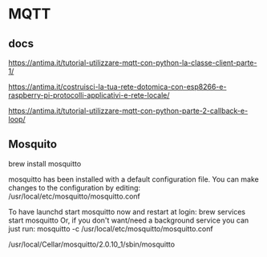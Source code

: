 # MQTT

## docs
https://antima.it/tutorial-utilizzare-mqtt-con-python-la-classe-client-parte-1/

https://antima.it/costruisci-la-tua-rete-dotomica-con-esp8266-e-raspberry-pi-protocolli-applicativi-e-rete-locale/

https://antima.it/tutorial-utilizzare-mqtt-con-python-parte-2-callback-e-loop/

## Mosquito
brew install mosquitto

mosquitto has been installed with a default configuration file.
You can make changes to the configuration by editing:
    /usr/local/etc/mosquitto/mosquitto.conf

To have launchd start mosquitto now and restart at login:
  brew services start mosquitto
Or, if you don't want/need a background service you can just run:
  mosquitto -c /usr/local/etc/mosquitto/mosquitto.conf

  /usr/local/Cellar/mosquitto/2.0.10_1/sbin/mosquitto  